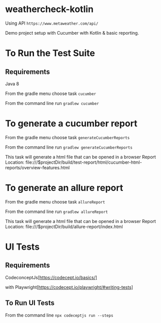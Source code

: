 # weathercheck-kotlin

Using API `https://www.metaweather.com/api/`

Demo project setup with Cucumber with Kotlin & basic reporting.

# To Run the Test Suite
## Requirements
Java 8

From the gradle menu choose task `cucumber`

From the command line run `gradlew cucumber`

# To generate a cucumber report 
From the gradle menu choose task `generateCucumberReports`

From the command line run `gradlew generateCucumberReports`

This task will generate a html file that can be opened in a browser 
Report Location: file:///$projectDir/build/test-report/html/cucumber-html-reports/overview-features.html

# To generate an allure report 
From the gradle menu choose task `allureReport`

From the command line run `gradlew allureReport`

This task will generate a html file that can be opened in a browser 
Report Location: file:///$projectDir/build/allure-report/index.html


# UI Tests
## Requirements
CodeconceptJs[https://codecept.io/basics/] 

with Playwright[https://codecept.io/playwright/#writing-tests] 

## To Run UI Tests
From the command line `npx codeceptjs run --steps`
